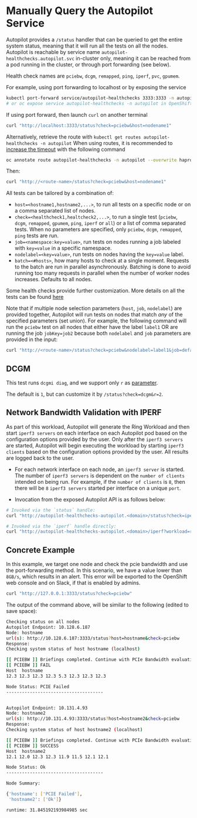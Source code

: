 # Manually Query the Autopilot Service

Autopilot provides a `/status` handler that can be queried to get the entire system status, meaning that it will run all the tests on all the nodes. Autopilot is reachable by service name `autopilot-healthchecks.autopilot.svc` in-cluster only, meaning it can be reached from a pod running in the cluster, or through port forwarding (see below).

Health check names are `pciebw`, `dcgm`, `remapped`, `ping`, `iperf`, `pvc`, `gpumem`.

For example, using port forwarding to localhost or by exposing the service

```bash
kubectl port-forward service/autopilot-healthchecks 3333:3333 -n autopilot
# or oc expose service autopilot-healthchecks -n autopilot in OpenShift
```

If using port forward, then launch `curl` on another terminal

```bash
curl "http://localhost:3333/status?check=pciebw&host=nodename1"
```

Alternatively, retrieve the route with `kubectl get routes autopilot-healthchecks -n autopilot`
When using routes, it is recommended to [increase the timeout](https://docs.openshift.com/container-platform/4.10/networking/routes/route-configuration.html#nw-configuring-route-timeouts_route-configuration) with the following command

```bash
oc annotate route autopilot-healthchecks -n autopilot --overwrite haproxy.router.openshift.io/timeout=30m 
```

Then:

```bash
curl "http://<route-name>/status?check=pciebw&host=nodename1"
```

All tests can be tailored by a combination of:

- `host=<hostname1,hostname2,...>`, to run all tests on a specific node or on a comma separated list of nodes.
- `check=<healthcheck1,healtcheck2,...>`, to run a single test (`pciebw`, `dcgm`, `remapped`, `gpumem`, `ping`, `iperf` or `all`) or a list of comma separated tests. When no parameters are specified, only `pciebw`, `dcgm`, `remapped`, `ping` tests are run.
- `job=<namespace:key=value>`, run tests on nodes running a job labeled with `key=value` in a specific namespace.
- `nodelabel=<key=value>`, run tests on nodes having the `key=value` label.
- `batch=<#hosts>`, how many hosts to check at a single moment. Requests to the batch are run in parallel asynchronously. Batching is done to avoid running too many requests in parallel when the number of worker nodes increases. Defaults to all nodes.

Some health checks provide further customization. More details on all the tests can be found [here](https://github.com/IBM/autopilot/autopilot-daemon/HEALTH_CHECKS.md)

Note that if multiple node selection parameters (`host`, `job`, `nodelabel`) are provided together, Autopilot will run tests on nodes that match _any_  of the specified parameters (set union). For example, the following command will run the `pciebw` test on all nodes that either have the label `label1` OR are running the job `jobKey=job2` because both `nodelabel` and `job` parameters are provided in the input:

```bash
curl "http://<route-name>/status?check=pciebw&nodelabel=label1&job=default:jobKey=job2"
```

## DCGM

This test runs `dcgmi diag`, and we support only `r` as [parameter](https://docs.nvidia.com/datacenter/dcgm/latest/user-guide/dcgm-diagnostics.html#command-line-options).

The default is `1`, but can customize it by `/status?check=dcgm&r=2`.

## Network Bandwidth Validation with IPERF

As part of this workload, Autopilot will generate the Ring Workload and then start `iperf3 servers` on each interface on each Autopilot pod based on the configuration options provided by the user.  Only after the `iperf3 servers` are started, Autopilot will begin executing the workload by starting `iperf3 clients` based on the configuration options provided by the user. All results are logged back to the user.

- For each network interface on each node, an `iperf3 server` is started. The number of `iperf3 servers` is dependent on the `number of clients` intended on being run. For example, if the  `number of clients` is `8`, then there will be `8` `iperf3 servers` started per interface on a unique `port`.

- Invocation from the exposed Autopilot API is as follows below:

```bash
# Invoked via the `status` handle:
curl "http://autopilot-healthchecks-autopilot.<domain>/status?check=iperf&workload=ring&pclients=<NUMBER_OF_IPERF3_CLIENTS>&startport=<STARTING_IPERF3_SERVER_PORT>"

# Invoked via the `iperf` handle directly:
curl "http://autopilot-healthchecks-autopilot.<domain>/iperf?workload=ring&pclients=<NUMBER_OF_IPERF3_CLIENTS>&startport=<STARTING_IPERF3_SERVER_PORT>"
```

## Concrete Example

In this example, we target one node and check the pcie bandwidth and use the port-forwarding method.
In this scenario, we have a value lower than `8GB/s`, which results in an alert. This error will be exported to the OpenShift web console and on Slack, if that is enabled by admins.

```bash
curl "http://127.0.0.1:3333/status?check=pciebw"
```

The output of the command above, will be similar to the following (edited to save space):

```bash
Checking status on all nodes
Autopilot Endpoint: 10.128.6.187
Node: hostname
url(s): http://10.128.6.187:3333/status?host=hostname&check=pciebw
Response:
Checking system status of host hostname (localhost) 

[[ PCIEBW ]] Briefings completed. Continue with PCIe Bandwidth evaluation.
[[ PCIEBW ]] FAIL
Host  hostname
12.3 12.3 12.3 12.3 5.3 12.3 12.3 12.3

Node Status: PCIE Failed
-------------------------------------


Autopilot Endpoint: 10.131.4.93
Node: hostname2
url(s): http://10.131.4.93:3333/status?host=hostname2&check=pciebw
Response:
Checking system status of host hostname2 (localhost) 

[[ PCIEBW ]] Briefings completed. Continue with PCIe Bandwidth evaluation.
[[ PCIEBW ]] SUCCESS
Host  hostname2
12.1 12.0 12.3 12.3 11.9 11.5 12.1 12.1

Node Status: Ok
-------------------------------------

Node Summary:

{'hostname': ['PCIE Failed'],
 'hostname2': ['Ok']}

runtime: 31.845192193984985 sec
```
